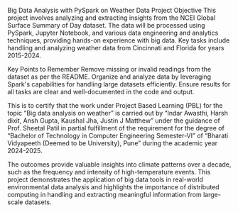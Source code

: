Big Data Analysis with PySpark on Weather Data
Project Objective
        This project involves analyzing and extracting insights from the NCEI Global Surface Summary of Day dataset. The data will be processed using PySpark, Jupyter Notebook, and various data engineering and analytics techniques, providing hands-on experience with big data. Key tasks include handling and analyzing weather data from Cincinnati and Florida for years 2015-2024.
        
Key Points to Remember
        Remove missing or invalid readings from the dataset as per the README.
        Organize and analyze data by leveraging Spark's capabilities for handling large datasets efficiently.
        Ensure results for all tasks are clear and well-documented in the code and output.
        
This is to certify that the work under Project Based Learning (PBL) for the topic “Big data analysis on weather” is carried out by “Indar Awasthi, Harsh dixit, Ansh Gupta, Kaushal Jha, Justin J Matthew” under the guidance of Prof. Sheetal Patil in partial fulfillment of the requirement for the degree of “Bachelor of Technology in Computer Engineering Semester-VI” of “Bharati Vidyapeeth (Deemed to be University), Pune” during the academic year 2024-2025.

The outcomes provide valuable insights into climate patterns over a decade, such as the frequency and intensity of high-temperature events. This project demonstrates the application of big data tools in real-world environmental data analysis and highlights the importance of distributed computing in handling and extracting meaningful information from large-scale datasets.



